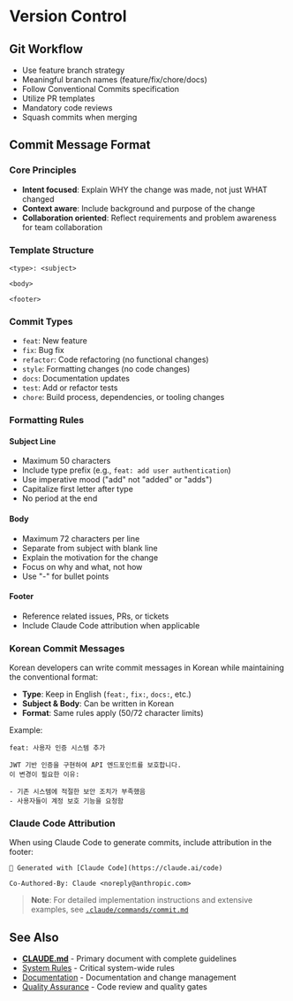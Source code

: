 # Version Control

## Git Workflow

- Use feature branch strategy
- Meaningful branch names (feature/fix/chore/docs)
- Follow Conventional Commits specification
- Utilize PR templates
- Mandatory code reviews
- Squash commits when merging

## Commit Message Format

### Core Principles

- **Intent focused**: Explain WHY the change was made, not just WHAT changed
- **Context aware**: Include background and purpose of the change
- **Collaboration oriented**: Reflect requirements and problem awareness for team collaboration

### Template Structure

```
<type>: <subject>

<body>

<footer>
```

### Commit Types

- `feat`: New feature
- `fix`: Bug fix
- `refactor`: Code refactoring (no functional changes)
- `style`: Formatting changes (no code changes)
- `docs`: Documentation updates
- `test`: Add or refactor tests
- `chore`: Build process, dependencies, or tooling changes

### Formatting Rules

#### Subject Line
- Maximum 50 characters
- Include type prefix (e.g., `feat: add user authentication`)
- Use imperative mood ("add" not "added" or "adds")
- Capitalize first letter after type
- No period at the end

#### Body
- Maximum 72 characters per line
- Separate from subject with blank line
- Explain the motivation for the change
- Focus on why and what, not how
- Use "-" for bullet points

#### Footer
- Reference related issues, PRs, or tickets
- Include Claude Code attribution when applicable

### Korean Commit Messages

Korean developers can write commit messages in Korean while maintaining the conventional format:

- **Type**: Keep in English (`feat:`, `fix:`, `docs:`, etc.)
- **Subject & Body**: Can be written in Korean
- **Format**: Same rules apply (50/72 character limits)

Example:
```
feat: 사용자 인증 시스템 추가

JWT 기반 인증을 구현하여 API 엔드포인트를 보호합니다.
이 변경이 필요한 이유:

- 기존 시스템에 적절한 보안 조치가 부족했음
- 사용자들이 계정 보호 기능을 요청함
```

### Claude Code Attribution

When using Claude Code to generate commits, include attribution in the footer:

```
🤖 Generated with [Claude Code](https://claude.ai/code)

Co-Authored-By: Claude <noreply@anthropic.com>
```

> **Note**: For detailed implementation instructions and extensive examples, see [`.claude/commands/commit.md`](./commands/commit.md)

## See Also

- [**CLAUDE.md**](./CLAUDE.md) - Primary document with complete guidelines
- [System Rules](./system-rules.md) - Critical system-wide rules
- [Documentation](./documentation.md) - Documentation and change management
- [Quality Assurance](./quality-assurance.md) - Code review and quality gates